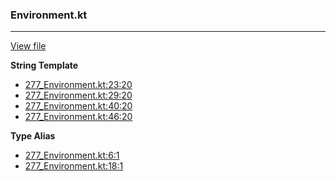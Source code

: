 ### Environment.kt
---
[View file](../../precision_analyzed/277_Environment.kt)

**String Template**

 - [277_Environment.kt:23:20](../../precision_analyzed/277_Environment.kt#L23)
 - [277_Environment.kt:29:20](../../precision_analyzed/277_Environment.kt#L29)
 - [277_Environment.kt:40:20](../../precision_analyzed/277_Environment.kt#L40)
 - [277_Environment.kt:46:20](../../precision_analyzed/277_Environment.kt#L46)

**Type Alias**

 - [277_Environment.kt:6:1](../../precision_analyzed/277_Environment.kt#L6)
 - [277_Environment.kt:18:1](../../precision_analyzed/277_Environment.kt#L18)
